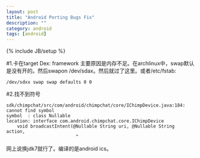 ```yaml
---
layout: post
title: "Android Porting Bugs Fix"
description: ""
category: android
tags: [android]
---
```

{% include JB/setup %}

#1.卡在target Dex: framework
主要原因是内存不足。在archlinux中，swap默认是没有开的。然后swapon /dev/sdax。然后就过了这里。或者/etc/fstab:

    /dev/sdxx swap swap defaults 0 0

#2.找不到符号

    sdk/chimpchat/src/com/android/chimpchat/core/IChimpDevice.java:184: cannot find symbol
    symbol  : class Nullable
    location: interface com.android.chimpchat.core.IChimpDevice
        void broadcastIntent(@Nullable String uri, @Nullable String action,
                              ^
网上说换jdk7就行了。编译的是android ics。

